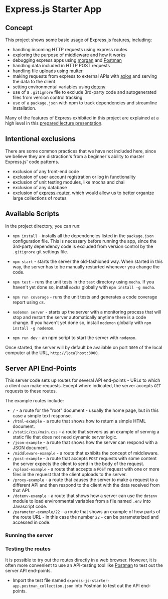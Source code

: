 # Express.js Starter App

## Concept

This project shows some basic usage of Express.js features, including:

- handling incoming HTTP requests using express routes
- exploring the purpose of middleware and how it works
- debugging express apps using [morgan](https://github.com/expressjs/morgan) and [Postman](https://www.postman.com/)
- handling data included in HTTP POST requests
- handling file uploads using [multer](https://github.com/expressjs/multer)
- making requests from express to external APIs with [axios](https://www.npmjs.com/package/axios) and serving the data to the client
- setting environmental variables using [dotenv](https://www.npmjs.com/package/dotenv)
- use of a `.gitignore` file to exclude 3rd-party code and autogenerated files from version control tracking
- use of a `package.json` with npm to track dependencies and streamline installation.

Many of the features of Express exhibited in this project are explained at a high level in this [prepared lecture presentation](https://nyu-computer-science.github.io/software-engineering/express/).

## Intentional exclusions

There are some common practices that we have not included here, since we believe they are distraction's from a beginner's ability to master Express.js' code patterns.

- exclusion of any front-end code
- exclusion of user account registration or log in functionality
- exclusion of unit testing modules, like mocha and chai
- exclusion of any database
- exclusion of [express-router](https://www.npmjs.com/package/express-router), which would allow us to better organize large collections of routes

## Available Scripts

In the project directory, you can run:

- `npm install` - installs all the dependencies listed in the `package.json` configuration file.
  This is necessary before running the app, since the 3rd-party dependency code is excluded from version control by the `.gitignore` git settings file.

- `npm start` - starts the server the old-fashioned way. When started in this way, the server has to be manually restarted whenever you change the code.

- `npm test` - runs the unit tests in the `test` directory using `mocha`. If you haven't yet done so, install `mocha` globally with `npm install -g mocha`.

- `npm run coverage` - runs the unit tests and generates a code coverage report using `c8`.

- `nodemon server` - starts up the server with a monitoring process that will stop and restart the server automatically anytime there is a code change. If you haven't yet done so, install `nodemon` globally with `npm install -g nodemon`.

- `npm run dev` - an npm script to start the server with `nodemon`.

Once started, the server will by default be available on port `3000` of the local computer at the URL, `http://localhost:3000`.

## Server API End-Points

This server code sets up routes for several API end-points - URLs to which a client can make requests. Except where indicated, the server accepts `GET` requests to these routes.

The example routes include:

- `/` - a route for the "root" document - usually the home page, but in this case a simple text response.
- `/html-example` - a route that shows how to return a simple HTML document.
- `/static/css/main.css` - a route that servers as an example of servnig a static file that does not need dynamic server logic.
- `/json-example` - a route that shows how the server can respond with a JSON document.
- `/middleware-example` - a route that exhibits the concept of middleware.
- `/post-example` - a route that accepts `POST` requests with some content the server expects the client to send in the body of the request.
- `/upload-example` - a route that accepts a `POST` request with one or more files in the request that the client uploads to the server.
- `/proxy-example` - a route that causes the server to make a request to a different API and then respond to the client with the data received from that API.
- `/dotenv-example` - a route that shows how a server can use the `dotenv` module to load environmental variables from a file named `.env` into Javascript code.
- `/parameter-example/22` - a route that shows an example of how parts of the route URL - in this case the number `22` - can be parameterized and accessed in code.

### Running the server

### Testing the routes

It is possible to try out the routes directly in a web browser. However, it is often more convenient to use an API-testing tool like [Postman](https://www.postman.com/) to test out the server API end-points.

- Import the test file named `express-js-starter-app.postman_collection.json` into Postman to test out the API end-points.
